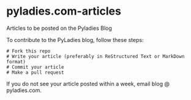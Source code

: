 pyladies.com-articles
=====================

Articles to be posted on the Pyladies Blog

To contribute to the PyLadies blog, follow these steps:

	# Fork this repo
	# Write your article (preferably in ReStructured Text or MarkDown format)
	# Commit your article
	# Make a pull request 

If you do not see your article posted within a week, email blog @ pyladies.com.

